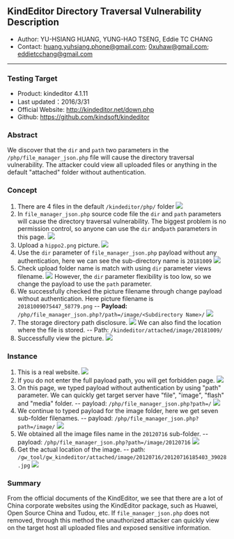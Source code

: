 ## KindEditor Directory Traversal Vulnerability Description
 - Author: YU-HSIANG HUANG, YUNG-HAO TSENG, Eddie TC CHANG
 - Contact: huang.yuhsiang.phone@gmail.com; 0xuhaw@gmail.com; eddietcchang@gmail.com
---
 ### Testing Target
 - Product: kindeditor 4.1.11
 - Last updated：2016/3/31
 - Official Website: http://kindeditor.net/down.php
 - Github: https://github.com/kindsoft/kindeditor

 ### Abstract
We discover that the `dir` and `path` two parameters in the `/php/file_manager_json.php` file will cause the directory traversal vulnerability. The attacker could view all uploaded files or anything in the default "attached" folder without authentication.

 ### Concept
 1. There are 4 files in the default `/kindeditor/php/` folder
![](./png/1_folder.png)
 2. In `file_manager_json.php`  source code file the `dir` and `path` parameters will cause the directory traversal vulnerability.
The biggest problem is no permission control, so anyone can use the `dir` and`path` parameters in this page.
![](./png/2_code.png)
 3. Upload a `hippo2.png` picture.
![](./png/3_upload_demo.png)
 4. Use the `dir` parameter of `file_manager_json.php` payload without any authentication, here we can see the sub-directory name is `20181009`
![](./png/4_DirectoryTraversal_dir.png)
 5. Check upload folder name is match with using `dir` parameter views filename.
![](./png/5_checkFolderName.png)
However, the `dir` parameter flexibility is too low, so we change the payload to use the `path` parameter.
 6. We successfully checked the picture filename through change payload without authentication.
Here picture filename is `20181009075447_58779.png`
-- **Payload:** `/php/file_manager_json.php?/path=/image/<Subdirectory Name>/`
![](./png/6_DirectoryTraversal_path.png)
 7. The storage directory path disclosure.
![](./png/7_DirectoryPath.png)
We can also find the location where the file is stored.
-- Path: `/kindeditor/attached/image/20181009/`
 8. Successfully view the picture.
![](./png/8_DemoView.png)

 ### Instance
 1. This is a real website.
![](./png/9_RealWeb-1.png)
2. If you do not enter the full payload path, you will get forbidden page.
![](./png/10_RealWeb-2.png)
3. On this page, we typed payload without authentication by using "path" parameter.
We can quickly get target server have "file", "image", "flash" and "media" folder.
-- payload: `/php/file_manager_json.php?path=/`
![](./png/11_RealWeb-3.png)
4.  We continue to typed payload for the image folder, here we get seven sub-folder filenames.
-- payload: `/php/file_manager_json.php?path=/image/`
![](./png/12_RealWeb-4.png)
5. We obtained all the image files name in the `20120716` sub-folder.
-- payload: `/php/file_manager_json.php?path=/image/20120716`
![](./png/13_RealWeb-5.png)
6. Get the actual location of the image.
-- path: `/gw_tool/gw_kindeditor/attached/image/20120716/20120716185403_39028.jpg`
![](./png/14_RealWeb-6.png)

 ### Summary
From the official documents of the KindEditor, we see that there are a lot of China corporate websites using the KindEditor package, such as Huawei, Open Source China and Tudou, etc. 
If `file_manager_json.php` does not removed, through this method the unauthorized attacker can quickly view on the target host all uploaded files and exposed sensitive information.
